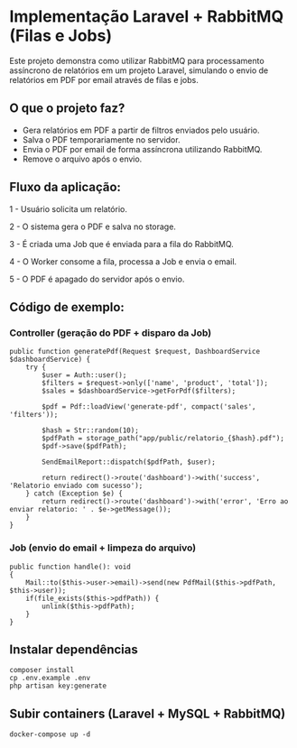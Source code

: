 # Implementação Laravel + RabbitMQ (Filas e Jobs)
Este projeto demonstra como utilizar RabbitMQ para processamento assíncrono de relatórios em um projeto Laravel, simulando o envio de relatórios em PDF por email através de filas e jobs.

## O que o projeto faz?
- Gera relatórios em PDF a partir de filtros enviados pelo usuário.
- Salva o PDF temporariamente no servidor.
- Envia o PDF por email de forma assíncrona utilizando RabbitMQ.
- Remove o arquivo após o envio.

## Fluxo da aplicação:
1 - Usuário solicita um relatório.

2 - O sistema gera o PDF e salva no storage.

3 - É criada uma Job que é enviada para a fila do RabbitMQ.

4 - O Worker consome a fila, processa a Job e envia o email.

5 - O PDF é apagado do servidor após o envio.

## Código de exemplo:
### Controller (geração do PDF + disparo da Job)
```
public function generatePdf(Request $request, DashboardService $dashboardService) {
    try {
        $user = Auth::user();
        $filters = $request->only(['name', 'product', 'total']);
        $sales = $dashboardService->getForPdf($filters);
        
        $pdf = Pdf::loadView('generate-pdf', compact('sales', 'filters'));
        
        $hash = Str::random(10);
        $pdfPath = storage_path("app/public/relatorio_{$hash}.pdf");
        $pdf->save($pdfPath);

        SendEmailReport::dispatch($pdfPath, $user);

        return redirect()->route('dashboard')->with('success', 'Relatorio enviado com sucesso');
    } catch (Exception $e) {
        return redirect()->route('dashboard')->with('error', 'Erro ao enviar relatorio: ' . $e->getMessage());
    }
}
```

### Job (envio do email + limpeza do arquivo)
```
public function handle(): void
{
    Mail::to($this->user->email)->send(new PdfMail($this->pdfPath, $this->user));
    if(file_exists($this->pdfPath)) {
        unlink($this->pdfPath); 
    }
}
```

## Instalar dependências
```
composer install
cp .env.example .env
php artisan key:generate
```
## Subir containers (Laravel + MySQL + RabbitMQ)
```
docker-compose up -d
```

